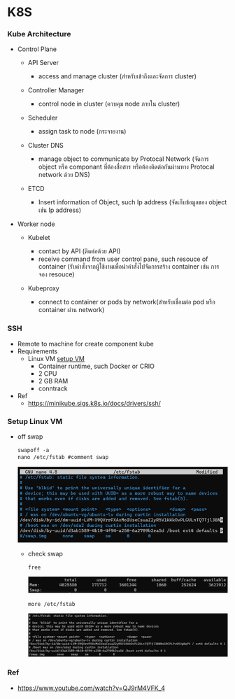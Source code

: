 # K8S

### Kube Architecture
- Control Plane 
  - API Server
    - access and manage cluster (สำหรับเข้าถึงและจัดการ cluster)

  - Controller Manager
    - control node in cluster (ควบคุม node ภายใน cluster)
  
  - Scheduler 
    - assign task to node (กระจายงาน)

  - Cluster DNS
    - manage object to communicate by Protocal Network (จัดการ object หรือ componant ที่ต้องสื่อสาร หรือต้องติดต่อกันผ่านทาง Protocal network ด้วย DNS)

  - ETCD
    - Insert information of Object, such Ip address (จัดเก็บข้อมูลของ object เช่น Ip address)

- Worker node
  - Kubelet
    - contact by API (ติดต่อด้วย API)
    - receive command from user control pane, such resouce of container (รับคำสั่งจากผู้ใช้งานเพื่อนำคำสั่งไปจัดการสร้าง container เช่น การจอง resouce)

  - Kubeproxy
    - connect to container or pods by network(สำหรับเชื่อมต่อ pod หรือ container ผ่าน network)

### SSH
  - Remote to machine for create component kube
  - Requirements
    - Linux VM [setup VM](#setup-linux-vm)
      - Container runtime, such Docker or CRIO
      - 2 CPU
      - 2 GB RAM
      - conntrack
  - Ref
    - https://minikube.sigs.k8s.io/docs/drivers/ssh/

### Setup Linux VM
  - off swap
    ```
    swapoff -a
    nano /etc/fstab #comment swap
    ```
    ![](src/commentSwap.png)
    - check swap
      ```
      free
      ```
      ![](src/swapfree.png)

      ```
      more /etc/fstab
      ```
      ![](src/more.png)

### Ref
- https://www.youtube.com/watch?v=QJ9rM4VFK_4